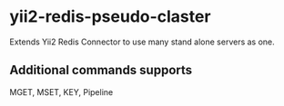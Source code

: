 # yii2-redis-pseudo-claster
Extends Yii2 Redis Connector to use many stand alone servers as one.

## Additional commands supports
MGET, MSET, KEY, Pipeline
